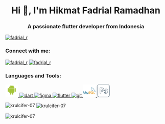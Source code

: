 <h1 align="center">Hi 👋, I'm Hikmat Fadrial Ramadhan</h1>
<h3 align="center">A passionate flutter developer from Indonesia</h3>

<p align="left"> <a href="https://twitter.com/fadrial_r" target="blank"><img src="https://img.shields.io/twitter/follow/fadrial_r?logo=twitter&style=for-the-badge" alt="fadrial_r" /></a> </p>

<h3 align="left">Connect with me:</h3>
<p align="left">
<a href="https://twitter.com/fadrial_r" target="blank"><img align="center" src="https://raw.githubusercontent.com/rahuldkjain/github-profile-readme-generator/master/src/images/icons/Social/twitter.svg" alt="fadrial_r" height="30" width="40" /></a>
<a href="https://instagram.com/fadrial_r" target="blank"><img align="center" src="https://raw.githubusercontent.com/rahuldkjain/github-profile-readme-generator/master/src/images/icons/Social/instagram.svg" alt="fadrial_r" height="30" width="40" /></a>
</p>

<h3 align="left">Languages and Tools:</h3>
<p align="left"> <a href="https://developer.android.com" target="_blank" rel="noreferrer"> <img src="https://raw.githubusercontent.com/devicons/devicon/master/icons/android/android-original-wordmark.svg" alt="android" width="40" height="40"/> </a> <a href="https://dart.dev" target="_blank" rel="noreferrer"> <img src="https://www.vectorlogo.zone/logos/dartlang/dartlang-icon.svg" alt="dart" width="40" height="40"/> </a> <a href="https://www.figma.com/" target="_blank" rel="noreferrer"> <img src="https://www.vectorlogo.zone/logos/figma/figma-icon.svg" alt="figma" width="40" height="40"/> </a> <a href="https://flutter.dev" target="_blank" rel="noreferrer"> <img src="https://www.vectorlogo.zone/logos/flutterio/flutterio-icon.svg" alt="flutter" width="40" height="40"/> </a> <a href="https://git-scm.com/" target="_blank" rel="noreferrer"> <img src="https://www.vectorlogo.zone/logos/git-scm/git-scm-icon.svg" alt="git" width="40" height="40"/> </a> <a href="https://www.mysql.com/" target="_blank" rel="noreferrer"> <img src="https://raw.githubusercontent.com/devicons/devicon/master/icons/mysql/mysql-original-wordmark.svg" alt="mysql" width="40" height="40"/> </a> <a href="https://www.photoshop.com/en" target="_blank" rel="noreferrer"> <img src="https://raw.githubusercontent.com/devicons/devicon/master/icons/photoshop/photoshop-line.svg" alt="photoshop" width="40" height="40"/> </a> </p>

<p><img align="left" src="https://github-readme-stats.vercel.app/api/top-langs?username=krulcifer-07&show_icons=true&locale=en&layout=compact" alt="krulcifer-07" /></p>

<p>&nbsp;<img align="center" src="https://github-readme-stats.vercel.app/api?username=krulcifer-07&show_icons=true&locale=en" alt="krulcifer-07" /></p>

<p><img align="center" src="https://github-readme-streak-stats.herokuapp.com/?user=krulcifer-07&" alt="krulcifer-07" /></p>

